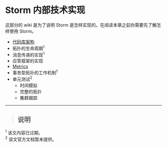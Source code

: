 # Storm 内部技术实现

这部分的 wiki 是为了说明 Storm 是怎样实现的。在阅读本章之前你需要先了解怎样使用 Storm。

- [代码库架构][1]
- 拓扑的生命周期<sup>1</sup>
- 消息传递的实现<sup>1</sup>
- 应答框架的实现
- [Metrics][5]
- 事务型拓扑的工作机制<sup>1</sup>
- 单元测试<sup>2</sup>
	- 时间模拟
	- 完整的拓扑
	- 集群跟踪



---

>## 说明
<sup>1</sup> 该文内容已过期。  
<sup>2</sup> 该文官方文档暂未提供。  

[1]: https://github.com/weyo/Storm-Documents/blob/master/Manual/zh/Structure-Of-The-Codebase.md
[5]: https://github.com/weyo/Storm-Documents/blob/master/Manual/zh/Metrics.md
